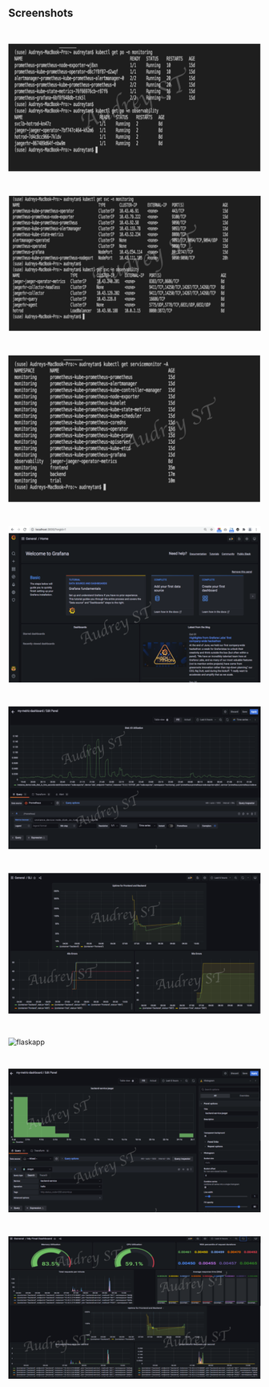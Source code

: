 ## Screenshots 

<br>

![pods](1.1pods.png)

<br>

![services](1.2services.png)

<br>

![service monitor](1.3serviceMonitor.png)

<br>

![grafana home](2grafanaHome.png)

<br>

![basic dashboard](3basicDashboard.png)

<br>

![sli](4SLIs.png)

<br>

![flaskapp](5flaskappTracting.png)

<br>

![jaeger](6jaegerInDashboard.png)

<br>

![final](7finalDashboard.png)





